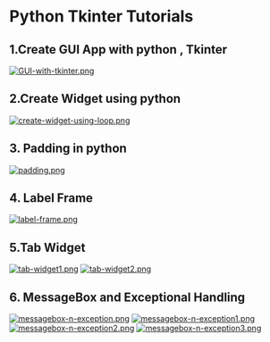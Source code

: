 # Python Tkinter Tutorials
## 1.Create GUI App with python , Tkinter
[![GUI-with-tkinter.png](https://i.postimg.cc/nc1mPc0N/GUI-with-tkinter.png)](https://postimg.cc/SJJjXq0G)
## 2.Create Widget using python
[![create-widget-using-loop.png](https://i.postimg.cc/Y2zjpDYW/create-widget-using-loop.png)](https://postimg.cc/xqq95Rsf)
## 3. Padding in python
[![padding.png](https://i.postimg.cc/W40T5t7k/padding.png)](https://postimg.cc/5H9h04T4)
## 4. Label Frame
[![label-frame.png](https://i.postimg.cc/2yRH282V/label-frame.png)](https://postimg.cc/2bGF5mpD)
## 5.Tab Widget
[![tab-widget1.png](https://i.postimg.cc/Vkdj0PWT/tab-widget1.png)](https://postimg.cc/WdcDxKK6)
[![tab-widget2.png](https://i.postimg.cc/kMT6QhGd/tab-widget2.png)](https://postimg.cc/z3RG57Td)
## 6. MessageBox and Exceptional Handling
[![messagebox-n-exception.png](https://i.postimg.cc/g0GmBmtt/messagebox-n-exception.png)](https://postimg.cc/bZV7Zch1)
[![messagebox-n-exception1.png](https://i.postimg.cc/hvQB7jhv/messagebox-n-exception1.png)](https://postimg.cc/1VSTkyG1)
[![messagebox-n-exception2.png](https://i.postimg.cc/1Rbg7VGW/messagebox-n-exception2.png)](https://postimg.cc/4nbNmdFt)
[![messagebox-n-exception3.png](https://i.postimg.cc/vBkmKCV1/messagebox-n-exception3.png)](https://postimg.cc/G8Pr87zr)
